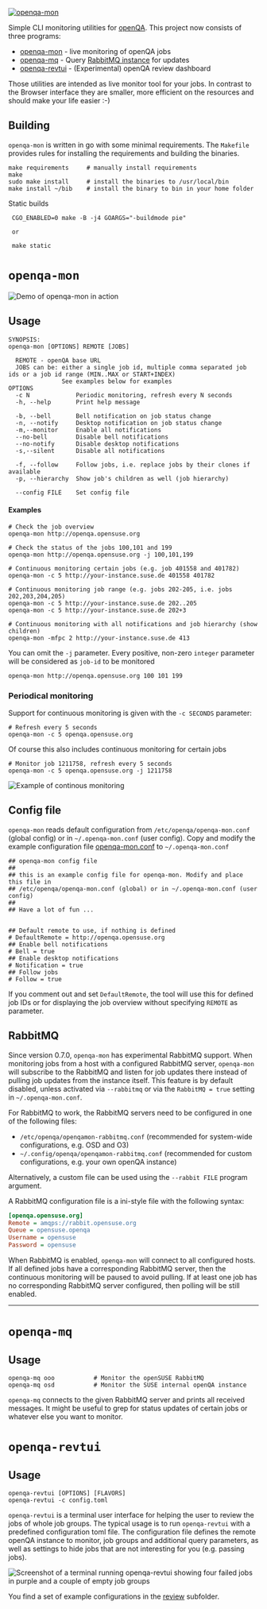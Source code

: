 [![openqa-mon](https://github.com/os-autoinst/openqa-mon/actions/workflows/openqa-mon.yml/badge.svg)](https://github.com/os-autoinst/openqa-mon/actions/workflows/openqa-mon.yml)

Simple CLI monitoring utilities for [openQA](https://open.qa).
This project now consists of three programs:

* [openqa-mon](#openqa-mon) - live monitoring of openQA jobs
* [openqa-mq](#openqa-mq) - Query [RabbitMQ instance](https://rabbit.opensuse.org/) for updates
* [openqa-revtui](#openqa-revtui) - (Experimental) openQA review dashboard

Those utilities are intended as live monitor tool for your jobs. In contrast to the Browser interface they are smaller, more efficient on the resources and should make your life easier :-)

## Building

`openqa-mon` is written in go with some minimal requirements. The `Makefile` provides rules for installing the requirements and building the binaries.

    make requirements     # manually install requirements
	make
    sudo make install     # install the binaries to /usr/local/bin
    make install ~/bib    # install the binary to bin in your home folder

Static builds

     CGO_ENABLED=0 make -B -j4 GOARGS="-buildmode pie"

	 or

	 make static

# `openqa-mon`

![Demo of openqa-mon in action](doc/demo.gif)

## Usage

    SYNOPSIS:
    openqa-mon [OPTIONS] REMOTE [JOBS]
    
      REMOTE - openQA base URL
      JOBS can be: either a single job id, multiple comma separated job ids or a job id range (MIN..MAX or START+INDEX)
                   See examples below for examples
    OPTIONS
      -c N             Periodic monitoring, refresh every N seconds
      -h, --help       Print help message
      
      -b, --bell       Bell notification on job status change
      -n, --notify     Desktop notification on job status change
      -m,--monitor     Enable all notifications
      --no-bell        Disable bell notifications
      --no-notify      Disable desktop notifications
      -s,--silent      Disable all notifications
      
      -f, --follow     Follow jobs, i.e. replace jobs by their clones if available
      -p, --hierarchy  Show job's children as well (job hierarchy)
      
      --config FILE    Set config file

#### Examples

	# Check the job overview
    openqa-mon http://openqa.opensuse.org
    
	# Check the status of the jobs 100,101 and 199
	openqa-mon http://openqa.opensuse.org -j 100,101,199
	
    # Continuous monitoring certain jobs (e.g. job 401558 and 401782)
    openqa-mon -c 5 http://your-instance.suse.de 401558 401782
	
    # Continuous monitoring job range (e.g. jobs 202-205, i.e. jobs 202,203,204,205)
    openqa-mon -c 5 http://your-instance.suse.de 202..205
    openqa-mon -c 5 http://your-instance.suse.de 202+3
    
    # Continuous monitoring with all notifications and job hierarchy (show children)
    openqa-mon -mfpc 2 http://your-instance.suse.de 413

You can omit the `-j` parameter. Every positive, non-zero `integer` parameter will be considered as `job-id` to be monitored

    openqa-mon http://openqa.opensuse.org 100 101 199

### Periodical monitoring

Support for continuous monitoring is given with the `-c SECONDS` parameter:

    # Refresh every 5 seconds
    openqa-mon -c 5 openqa.opensuse.org

Of course this also includes continuous monitoring for certain jobs

    # Monitor job 1211758, refresh every 5 seconds
    openqa-mon -c 5 openqa.opensuse.org -j 1211758

![Example of continous monitoring](doc/OpenQA-Continous.png)


## Config file

`openqa-mon` reads default configuration from `/etc/openqa/openqa-mon.conf` (global config) or in  `~/.openqa-mon.conf` (user config). Copy and modify the example configuration file [openqa-mon.conf](openqa-mon.conf) to `~/.openqa-mon.conf`

	## openqa-mon config file
	## 
	## this is an example config file for openqa-mon. Modify and place this file in
	## /etc/openqa/openqa-mon.conf (global) or in ~/.openqa-mon.conf (user config)
	## 
	## Have a lot of fun ...
	
	
	## Default remote to use, if nothing is defined
	# DefaultRemote = http://openqa.opensuse.org
	## Enable bell notifications
	# Bell = true
	## Enable desktop notifications
	# Notification = true
	## Follow jobs
	# Follow = true

If you comment out and set `DefaultRemote`, the tool will use this for defined job IDs or for displaying the job overview without specifying `REMOTE` as parameter.

## RabbitMQ

Since version 0.7.0, `openqa-mon` has experimental RabbitMQ support. When monitoring jobs from a host with a configured RabbitMQ server, `openqa-mon` will subscribe to the RabbitMQ and listen for job updates there instead of pulling job updates from the instance itself. This feature is by default disabled, unless activated via `--rabbitmq` or via the `RabbitMQ = true` setting in `~/.openqa-mon.conf`.

For RabbitMQ to work, the RabbitMQ servers need to be configured in one of the following files:

* `/etc/openqa/openqamon-rabbitmq.conf` (recommended for system-wide configurations, e.g. OSD and O3)
* `~/.config/openqa/openqamon-rabbitmq.conf` (recommended for custom configurations, e.g. your own openQA instance)

Alternatively, a custom file can be used using the `--rabbit FILE` program argument.

A RabbitMQ configuration file is a ini-style file with the following syntax:

```ini
[openqa.opensuse.org]
Remote = amqps://rabbit.opensuse.org
Queue = opensuse.openqa
Username = opensuse
Password = opensuse
```

When RabbitMQ is enabled, `openqa-mon` will connect to all configured hosts. If all defined jobs have a corresponding RabbitMQ server, then the continuous monitoring will be paused  to avoid pulling. If at least one job has no corresponding RabbitMQ server configured, then polling will be still enabled.

* * *

# `openqa-mq`

## Usage

    openqa-mq ooo           # Monitor the openSUSE RabbitMQ
    openqa-mq osd           # Monitor the SUSE internal openQA instance

`openqa-mq` connects to the given RabbitMQ server and prints all received messages. It might be useful to grep for status updates of certain jobs or whatever else you want to monitor.

# `openqa-revtui`

## Usage

    openqa-revtui [OPTIONS] [FLAVORS]
    openqa-revtui -c config.toml

`openqa-revtui` is a terminal user interface for helping the user to review the jobs of whole job groups. The typical usage is to run `openqa-revtui` with a predefined configuration toml file. The configuration file defines the remote openQA instance to monitor, job groups and additional query parameters, as well as settings to hide jobs that are not interesting for you (e.g. passing jobs).

![Screenshot of a terminal running openqa-revtui showing four failed jobs in purple and a couple of empty job groups](doc/openqa-revtui.png)

You find a set of example configurations in the [review](_review) subfolder.
